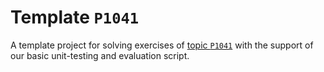 # Template `P1041`

A template project for solving exercises of [topic `P1041`](https://github.com/INBGM0212-2023/exercises/blob/main/week-04/P1041/README.md) with the support of our basic unit-testing and evaluation script.